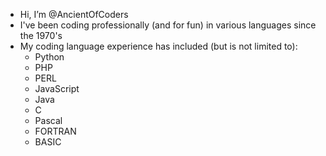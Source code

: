 - Hi, I’m @AncientOfCoders
- I've been coding professionally (and for fun) in various languages since the 1970's
- My coding language experience has included (but is not limited to):
  - Python
  - PHP
  - PERL
  - JavaScript
  - Java
  - C
  - Pascal
  - FORTRAN
  - BASIC
